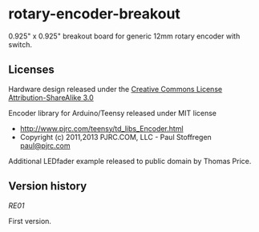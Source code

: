 rotary-encoder-breakout
=======================

0.925" x 0.925" breakout board for generic 12mm rotary encoder with switch.


Licenses
--------

Hardware design released under the [Creative Commons License Attribution-ShareAlike 3.0](http://creativecommons.org/licenses/by-sa/3.0/)

Encoder library for Arduino/Teensy released under MIT license 
 * http://www.pjrc.com/teensy/td_libs_Encoder.html
 * Copyright (c) 2011,2013 PJRC.COM, LLC - Paul Stoffregen <paul@pjrc.com>

Additional LEDfader example released to public domain by Thomas Price.


Version history
---------------

_RE01_

First version.
